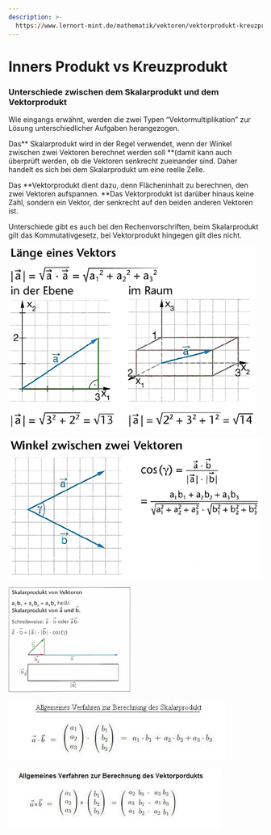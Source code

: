```yaml
---
description: >-
  https://www.lernort-mint.de/mathematik/vektoren/vektorprodukt-kreuzprodukt-skalarprodukt/
---
```


# Inners Produkt vs Kreuzprodukt

### Unterschiede zwischen dem Skalarprodukt und dem Vektorprodukt

Wie eingangs erwähnt, werden die zwei Typen “Vektormultiplikation” zur Lösung unterschiedlicher Aufgaben herangezogen.

Das** Skalarprodukt wird in der Regel verwendet, wenn der Winkel zwischen zwei Vektoren berechnet werden soll **(damit kann auch überprüft werden, ob die Vektoren senkrecht zueinander sind. Daher handelt es sich bei dem Skalarprodukt um eine reelle Zelle.

Das **Vektorprodukt dient dazu, denn Flächeninhalt zu berechnen, den zwei Vektoren aufspannen. **Das Vektorprodukt ist darüber hinaus keine Zahl, sondern ein Vektor, der senkrecht auf den beiden anderen Vektoren ist.

Unterschiede gibt es auch bei den Rechenvorschriften, beim Skalarprodukt gilt das Kommutativgesetz, bei Vektorprodukt hingegen gilt dies nicht.

![](<../../../.gitbook/assets/grafik (5) (1) (1) (1).png>)

![](<../../../.gitbook/assets/grafik (3) (1) (1).png>)

![](<../../../.gitbook/assets/grafik (4) (1) (1).png>)

![zwei Vektoren  werden einem Skalar zugehordnet](<../../../.gitbook/assets/grafik (11) (1).png>)



![](<../../../.gitbook/assets/grafik (8) (1) (1).png>)

